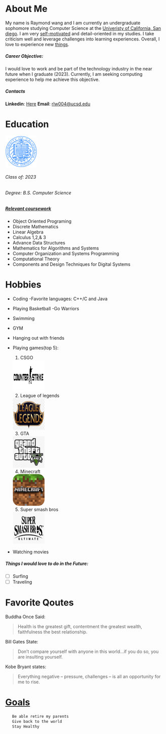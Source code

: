 # **About Me**
My name is Raymond wang and I am currently an undergraduate sophomore studying Computer Science at the [Univeristy of California, San diego](#education). I am very [self-motivated](#favorite-qoutes) and detail-oriented in my studies. I take criticism well and leverage challenges into learning experiences. Overall, I love to experience new [things](#hobbies).
##### **Career Objective:** 
I would love to work and be part of the technology industry in the near future when I graduate (2023). Currently, I am seeking computing experience to help me achieve this objective.
##### **Contacts**
**Linkedin**: [Here](https://www.linkedin.com/in/raymond-wang-8572671b1/)
**Email**: rlw004@ucsd.edu
# Education
<img src="UCSD Seal.png" width="100" height ="100">

###### Class of: 2023
###### Degree: B.S. Computer Science
##### [Relevant  coursework](https://catalog.ucsd.edu/courses/CSE.html)
- Object Oriented Programing
- Discrete Mathematics
- Linear Algebra
- Calculus 1,2,& 3
- Advance Data Structures 
- Mathematics for Algorithms and Systems
- Computer Organization and Systems Programming
- Computational Theory
- Components and Design Techniques for Digital Systems 

# Hobbies
- Coding
    -Favorite languages: C++/C and Java
- Playing Basketball
    -Go Warriors
- Swimming
- GYM
- Hanging out with friends
- Playing games(top 5):
    1. CSGO
    <img src="CSGOPIC.png" width="100" height ="100">

    2. League of legends
    <img src="LOL.png" width="100" height ="100">

    3. GTA
    <img src="GTA.png" width="100" height ="100">

    4. Minecraft
    <img src="MINE.png" width="100" height ="100">

    5. Super smash bros
    <img src="SUPER.png" width="100" height ="100">


- Watching movies
##### Things I would love to do in the Future:
- [ ] Surfing
- [ ] Traveling

# Favorite Qoutes
Buddha Once Said:
> Health is the greatest gift, contentment the greatest wealth, faithfulness the best relationship.

Bill Gates State:
> Don’t compare yourself with anyone in this world…if you do so, you are insulting yourself.

Kobe Bryant states:
> Everything negative – pressure, challenges – is all an opportunity for me to rise.

# [Goals](#career-objective)
```
   Be able retire my parents
   Give back to the world
   Stay Healthy
```
